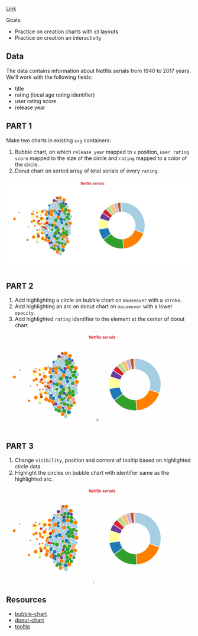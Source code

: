 [Link](https://quental96.github.io/netflix-datavis/)

Goals:

- Practice on creation charts with `d3` layouts
- Practice on creation an interactivity


## Data

The data contains information about Netflix serials from 1940 to 2017 years. We'll work with the following fields:

- title
- rating (local age rating identifier)
- user rating score
- release year

## PART 1
Make two charts in existing `svg` containers:

1. Bubble chart, on which `release year` mapped to `x` position, `user rating score` mapped to the size of the circle and `rating` mapped to a color of the circle.
2. Donut chart on sorted array of total serials of every `rating`.

![](screens/PART1.jpg)

## PART 2

1. Add highlighting a circle on bubble chart on `mouseover` with a `stroke`.
2. Add highlighting an arc on donut chart on `mouseover` with a lower `opacity`.
3. Add highlighted `rating` identifier to the element at the center of donut chart.

![](screens/PART2.gif)

## PART 3

1. Change `visibility`, position and content of tooltip based on highlighted circle data.
2. Highlight the circles on bubble chart with identifier same as the highlighted arc.

![](screens/PART3.gif)

## Resources

- [bubble-chart](https://bl.ocks.org/d3indepth/fee5ce57c3fc3e94c3332577d1415df4)
- [donut-chart](https://www.d3-graph-gallery.com/graph/donut_basic.html)
- [tooltip](http://bl.ocks.org/biovisualize/1016860)
